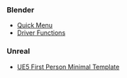 ### Blender

- [Quick Menu](https://github.com/passivestar/quickmenu)
- [Driver Functions](https://github.com/passivestar/driverfunctions)

### Unreal

- [UE5 First Person Minimal Template](https://github.com/passivestar/ue5-first-person-minimal-template)
